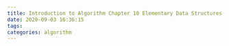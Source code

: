 ```yaml
---
title: Introduction to Algorithm Chapter 10 Elementary Data Structures
date: 2020-09-03 16:36:15
tags:
categories: algorithm
---
```

